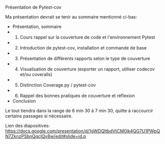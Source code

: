 Présentation de Pytest-cov

Ma présentation devrait se tenir au sommaire mentionné ci-bas:

- Présentation, sommaire
- 1) Cours rappel sur la couverture de code et l'environnement Pytest
- 2) Introduction de pytest-cov, installation et commande de base
- 3) Présentation de différents rapports selon le type de couverture
- 4) Visualisation de couverture (exporter un rapport, utiliser codecov et/ou coveralls)
- 5) Distinction Coverage.py / pytest-cov
- 6) Rappel des bonnes pratiques de couverture et réflexion
- Conclusion

Le tout tiendra dans la range de 6 min 30 à 7 min 30, quitte à raccourcir certains passages si nécessaire.

Lien des diapositives: https://docs.google.com/presentation/d/1gWDQltbdVtCM0ik4QG7U1PWpQN7ZknzPSbnQqclQv8w/edit#slide=id.p
